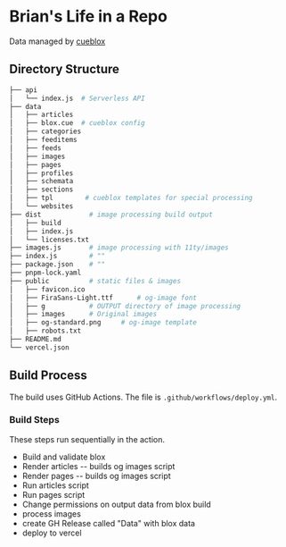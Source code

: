 # Brian's Life in a Repo

Data managed by [cueblox](https://www.cueblox.com)

## Directory Structure

```bash
├── api
│   └── index.js  # Serverless API
├── data
│   ├── articles
│   ├── blox.cue  # cueblox config
│   ├── categories
│   ├── feeditems
│   ├── feeds
│   ├── images
│   ├── pages
│   ├── profiles
│   ├── schemata
│   ├── sections
│   ├── tpl        # cueblox templates for special processing
│   └── websites
├── dist            # image processing build output
│   ├── build
│   ├── index.js
│   └── licenses.txt
├── images.js       # image processing with 11ty/images
├── index.js        # ""
├── package.json    # ""
├── pnpm-lock.yaml
├── public          # static files & images
│   ├── favicon.ico
│   ├── FiraSans-Light.ttf      # og-image font
│   ├── g           # OUTPUT directory of image processing
│   ├── images      # Original images
│   ├── og-standard.png     # og-image template
│   ├── robots.txt
├── README.md
└── vercel.json
```

## Build Process

The build uses GitHub Actions. The file is `.github/workflows/deploy.yml`.

### Build Steps

These steps run sequentially in the action.

* Build and validate blox
* Render articles -- builds og images script
* Render pages -- builds og images script
* Run articles script
* Run pages script
* Change permissions on output data from blox build
* process images
* create GH Release called "Data" with blox data
* deploy to vercel

